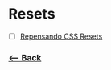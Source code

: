 # Resets

- [ ] [Repensando CSS Resets](https://tableless.com.br/repensando-css-resets/)

### [<-- Back](https://github.com/simoneas02/crazy-learning/)

